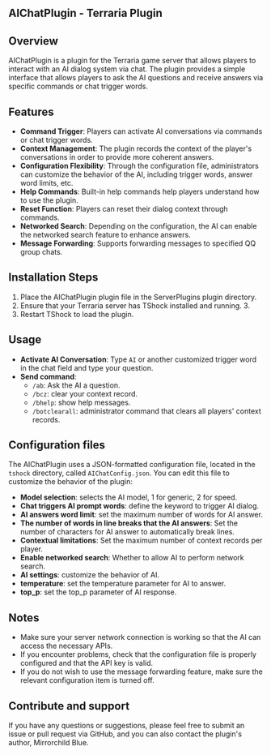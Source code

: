 ## AIChatPlugin - Terraria Plugin

## Overview

AIChatPlugin is a plugin for the Terraria game server that allows players to interact with an AI dialog system via chat. The plugin provides a simple interface that allows players to ask the AI questions and receive answers via specific commands or chat trigger words.

## Features

- **Command Trigger**: Players can activate AI conversations via commands or chat trigger words.
- **Context Management**: The plugin records the context of the player's conversations in order to provide more coherent answers.
- **Configuration Flexibility**: Through the configuration file, administrators can customize the behavior of the AI, including trigger words, answer word limits, etc.
- **Help Commands**: Built-in help commands help players understand how to use the plugin.
- **Reset Function**: Players can reset their dialog context through commands.
- **Networked Search**: Depending on the configuration, the AI can enable the networked search feature to enhance answers.
- **Message Forwarding**: Supports forwarding messages to specified QQ group chats.

## Installation Steps

1. Place the AIChatPlugin plugin file in the ServerPlugins plugin directory.
2. Ensure that your Terraria server has TShock installed and running. 3.
3. Restart TShock to load the plugin.

## Usage

- **Activate AI Conversation**: Type `AI` or another customized trigger word in the chat field and type your question.
- **Send command**:
  - `/ab`: Ask the AI a question.
  - `/bcz`: clear your context record.
  - `/bhelp`: show help messages.
  - `/botclearall`: administrator command that clears all players' context records.

## Configuration files

The AIChatPlugin uses a JSON-formatted configuration file, located in the `tshock` directory, called `AIChatConfig.json`. You can edit this file to customize the behavior of the plugin:

- **Model selection**: selects the AI model, 1 for generic, 2 for speed.
- **Chat triggers AI prompt words**: define the keyword to trigger AI dialog.
- **AI answers word limit**: set the maximum number of words for AI answer.
- **The number of words in line breaks that the AI answers**: Set the number of characters for AI answer to automatically break lines.
- **Contextual limitations**: Set the maximum number of context records per player.
- **Enable networked search**: Whether to allow AI to perform network search.
- **AI settings**: customize the behavior of AI.
- **temperature**: set the temperature parameter for AI to answer.
- **top_p**: set the top_p parameter of AI response.

## Notes

- Make sure your server network connection is working so that the AI can access the necessary APIs.
- If you encounter problems, check that the configuration file is properly configured and that the API key is valid.
- If you do not wish to use the message forwarding feature, make sure the relevant configuration item is turned off.

## Contribute and support

If you have any questions or suggestions, please feel free to submit an issue or pull request via GitHub, and you can also contact the plugin's author, Mirrorchild Blue.
